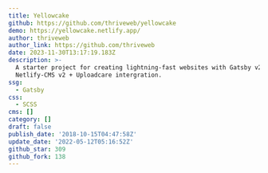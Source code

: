 ```yaml
---
title: Yellowcake
github: https://github.com/thriveweb/yellowcake
demo: https://yellowcake.netlify.app/
author: thriveweb
author_link: https://github.com/thriveweb
date: 2023-11-30T13:17:19.183Z
description: >-
  A starter project for creating lightning-fast websites with Gatsby v2 and
  Netlify-CMS v2 + Uploadcare intergration.
ssg:
  - Gatsby
css:
  - SCSS
cms: []
category: []
draft: false
publish_date: '2018-10-15T04:47:58Z'
update_date: '2022-05-12T05:16:52Z'
github_star: 309
github_fork: 138
---
```

